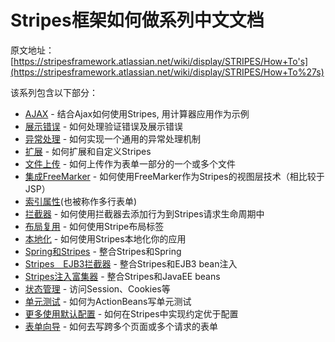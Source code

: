 # Stripes框架如何做系列中文文档

原文地址：[https://stripesframework.atlassian.net/wiki/display/STRIPES/How+To's](https://stripesframework.atlassian.net/wiki/display/STRIPES/How+To%27s)


该系列包含以下部分：

+ [AJAX](2016-07-08-stripes-how-to-ajax.md) - 结合Ajax如何使用Stripes, 用计算器应用作为示例
+ [展示错误](2016-07-09-stripes-how-to-display-errors.md) - 如何处理验证错误及展示错误
+ [异常处理](2016-07-10-stripes-how-to-exception_handling.md) - 如何实现一个通用的异常处理机制
+ [扩展](2016-07-10-stripes-how-to-extensions.md) - 如何扩展和自定义Stripes
+ [文件上传](2016-07-13-stripes-how-to-file-uploads.md) - 如何上传作为表单一部分的一个或多个文件
+ [集成FreeMarker](2016-07-12-stripes-how-to-freeMarker-with-stripes.md) - 如何使用FreeMarker作为Stripes的视图层技术（相比较于JSP）
+ [索引属性](2016-07-22-stripes-how-to-indexed-properties.md)(也被称作多行表单)
+ [拦截器](2016-07-16-stripes-how-to-intercept-execution.md) - 如何使用拦截器去添加行为到Stripes请求生命周期中
+ [布局复用](2016-07-17-stripes-how-to-layout-reuse.md) - 如何使用Stripe布局标签
+ [本地化](2016-08-21-stripes-how-to-localization.md) - 如何使用Stripes本地化你的应用
+ [Spring和Stripes](2016-08-03-stripes-how-to-spring-with-stripes.md) - 整合Stripes和Spring
+ [Stripes　EJB3拦截器](stripes_ejb3_interceptor.md) - 整合Stripes和EJB3 bean注入
+ [Stripes注入富集器](stripes_injection_enricher.md) - 整合Stripes和JavaEE beans
+ [状态管理](2016-08-25-stripes-how-to-state_management.md) - 访问Session、Cookies等
+ [单元测试](2016-09-10-stripes-how-to-unit_testing.md) - 如何为ActionBeans写单元测试
+ [更多使用默认配置](2016-09-15-stripes-how-to-use_defaults_more.md) - 如何在Stripes中实现约定优于配置
+ [表单向导](2016-11-06-stripes-how-to-wizard_forms.md) - 如何去写跨多个页面或多个请求的表单

